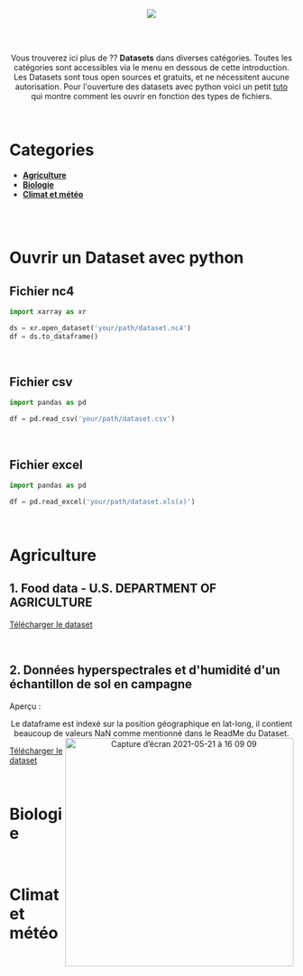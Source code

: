 <p align="center">
	<img src="https://user-images.githubusercontent.com/63207451/119138957-c4f60f00-ba42-11eb-89fa-e999bb5d256a.png">
	<p/>


<br/>
<br/>

<p align="center">
	Vous trouverez ici plus de ?? <b>Datasets</b> dans diverses catégories. Toutes les catégories sont accessibles via le menu en dessous de cette introduction. Les Datasets sont tous open sources et gratuits, et ne nécessitent aucune autorisation. Pour l'ouverture des datasets avec python voici un petit <a href="#Ouvrir-un-dataset-avec-python">tuto</a> qui montre comment les ouvrir en fonction des types de fichiers.
		<p/>

<br/>

# Categories

- [**Agriculture**](#Agriculture)
- [**Biologie**](#Biologie)
- [**Climat et météo**](#Climat-et-météo)


<br/>
<br/>

# Ouvrir un Dataset avec python

## Fichier nc4

```py
import xarray as xr

ds = xr.open_dataset('your/path/dataset.nc4')
df = ds.to_dataframe()

```
<br/>

## Fichier csv

```py
import pandas as pd

df = pd.read_csv('your/path/dataset.csv')

```

<br/>

## Fichier excel

```py
import pandas as pd

df = pd.read_excel('your/path/dataset.xls(x)')

```

<br/>


# Agriculture

## 1. Food data - U.S. DEPARTMENT OF AGRICULTURE

[Télécharger le dataset](https://fdc.nal.usda.gov/fdc-datasets/FoodData_Central_csv_2021-04-28.zip)

<br/>

## 2. Données hyperspectrales et d'humidité d'un échantillon de sol en campagne

Aperçu :

<p align="center">
	Le dataframe est indexé sur la position géographique en lat-long, il contient beaucoup de valeurs NaN comme mentionné dans le ReadMe du Dataset.
<img align="right" width="405" alt="Capture d’écran 2021-05-21 à 16 09 09" src="https://user-images.githubusercontent.com/63207451/119151112-5b303200-ba4f-11eb-905d-c24dad3fa739.png">
<p/>

[Télécharger le dataset](https://zenodo.org/record/2530634/files/felixriese/hyperspectral-soilmoisture-dataset-v1.0.3.zip?download=1)

	
<br/>

# Biologie


<br/>

# Climat et météo

<br/>
